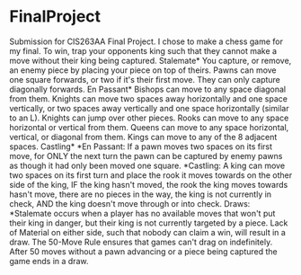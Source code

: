 # FinalProject
Submission for CIS263AA Final Project.
I chose to make a chess game for my final.
To win, trap your opponents king such that they cannot make a move without their king being captured. Stalemate*
You capture, or remove, an enemy piece by placing your piece on top of theirs.
Pawns can move one square forwards, or two if it's their first move. They can only capture diagonally forwards. En Passant*
Bishops can move to any space diagonal from them.
Knights can move two spaces away horizontally and one space vertically, or two spaces away vertically and one space horizontally (similar to an L). Knights can jump over other pieces.
Rooks can move to any space horizontal or vertical from them.
Queens can move to any space horizontal, vertical, or diagonal from them.
Kings can move to any of the 8 adjacent spaces. Castling*
*En Passant: If a pawn moves two spaces on its first move, for ONLY the next turn the pawn can be captured by enemy pawns as though it had only been moved one square.
*Castling: A king can move two spaces on its first turn and place the rook it moves towards on the other side of the king, IF the king hasn't moved, the rook the king moves towards hasn't move, there are no pieces in the way, the king is not currently in check, AND the king doesn't move through or into check.
Draws:
*Stalemate occurs when a player has no available moves that won't put their king in danger, but their king is not currently targeted by a piece.
Lack of Material on either side, such that nobody can claim a win, will result in a draw.
The 50-Move Rule ensures that games can't drag on indefinitely. After 50 moves without a pawn advancing or a piece being captured the game ends in a draw.
